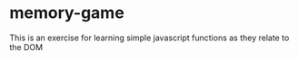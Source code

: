 # memory-game
This is an exercise for learning simple javascript functions as they relate to the DOM
